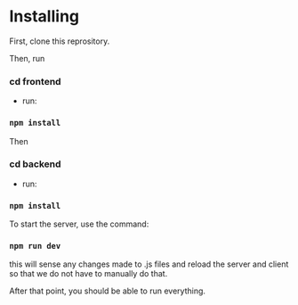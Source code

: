 # Installing

First, clone this reprository.

Then, run

### cd frontend
- run:

### `npm install`


Then 

### cd backend
- run:

### `npm install`

To start the server, use the command:

### `npm run dev`
this will sense any changes made to .js files and reload the server and client so that we do not have to manually do that.


After that point, you should be able to run everything.

